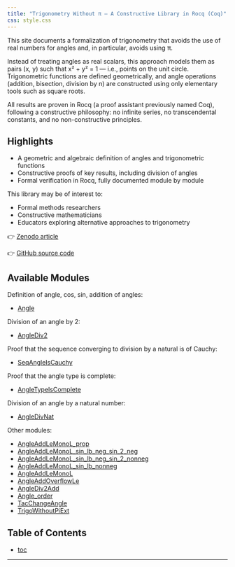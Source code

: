 ```yaml
---
title: "Trigonometry Without π – A Constructive Library in Rocq (Coq)"
css: style.css
---
```


This site documents a formalization of trigonometry that avoids the use of
real numbers for angles and, in particular, avoids using π.

Instead of treating angles as real scalars, this approach models them as
pairs (x, y) such that x² + y² = 1 — i.e., points on the unit circle.
Trigonometric functions are defined geometrically, and angle operations
(addition, bisection, division by n) are constructed using only elementary
tools such as square roots.

All results are proven in Rocq (a proof assistant previously named
Coq), following a constructive philosophy: no infinite series, no
transcendental constants, and no non-constructive principles.

## Highlights

- A geometric and algebraic definition of angles and trigonometric functions
- Constructive proofs of key results, including division of angles
- Formal verification in Rocq, fully documented module by module

This library may be of interest to:

- Formal methods researchers
- Constructive mathematicians
- Educators exploring alternative approaches to trigonometry

👉 [Zenodo article](https://zenodo.org/records/15347540)

👉 [GitHub source code](https://github.com/roglo/rocq_trigo_without_pi)

## Available Modules

Definition of angle, cos, sin, addition of angles:

- [Angle](TrigoWithoutPi.Angle.html)

Division of an angle by 2:

- [AngleDiv2](TrigoWithoutPi.AngleDiv2.html)

Proof that the sequence converging to division by a natural is of Cauchy:

- [SeqAngleIsCauchy](TrigoWithoutPi.SeqAngleIsCauchy.html)

Proof that the angle type is complete:

- [AngleTypeIsComplete](TrigoWithoutPi.AngleTypeIsComplete.html)

Division of an angle by a natural number:

- [AngleDivNat](TrigoWithoutPi.AngleDivNat.html)

Other modules:

- [AngleAddLeMonoL_prop](TrigoWithoutPi.AngleAddLeMonoL_prop.html)
- [AngleAddLeMonoL_sin_lb_neg_sin_2_neg](TrigoWithoutPi.AngleAddLeMonoL_sin_lb_neg_sin_2_neg.html)
- [AngleAddLeMonoL_sin_lb_neg_sin_2_nonneg](TrigoWithoutPi.AngleAddLeMonoL_sin_lb_neg_sin_2_nonneg.html)
- [AngleAddLeMonoL_sin_lb_nonneg](TrigoWithoutPi.AngleAddLeMonoL_sin_lb_nonneg.html)
- [AngleAddLeMonoL](TrigoWithoutPi.AngleAddLeMonoL.html)
- [AngleAddOverflowLe](TrigoWithoutPi.AngleAddOverflowLe.html)
- [AngleDiv2Add](TrigoWithoutPi.AngleDiv2Add.html)
- [Angle_order](TrigoWithoutPi.Angle_order.html)
- [TacChangeAngle](TrigoWithoutPi.TacChangeAngle.html)
- [TrigoWithoutPiExt](TrigoWithoutPi.TrigoWithoutPiExt.html)

## Table of Contents

- [toc](toc.html)

---
